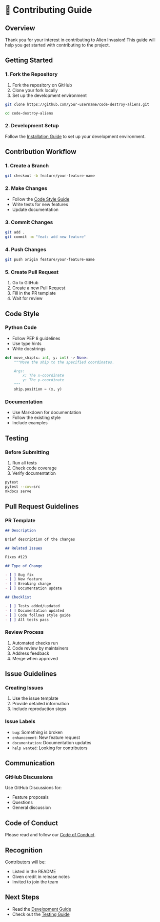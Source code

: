 # 🤝 Contributing Guide

## Overview

Thank you for your interest in contributing to Alien Invasion! This guide will
help you get started with contributing to the project.

## Getting Started

### 1. Fork the Repository

1. Fork the repository on GitHub
2. Clone your fork locally
3. Set up the development environment

```bash
git clone https://github.com/your-username/code-destroy-aliens.git

cd code-destroy-aliens
```

### 2. Development Setup

Follow the [Installation Guide](../getting-started/installation.md) to set up
your development environment.

## Contribution Workflow

### 1. Create a Branch

```bash
git checkout -b feature/your-feature-name
```

### 2. Make Changes

- Follow the [Code Style Guide](#code-style)
- Write tests for new features
- Update documentation

### 3. Commit Changes

```bash
git add .
git commit -m "feat: add new feature"
```

### 4. Push Changes

```bash
git push origin feature/your-feature-name
```

### 5. Create Pull Request

1. Go to GitHub
2. Create a new Pull Request
3. Fill in the PR template
4. Wait for review

## Code Style

### Python Code

- Follow PEP 8 guidelines
- Use type hints
- Write docstrings

```python
def move_ship(x: int, y: int) -> None:
    """Move the ship to the specified coordinates.

    Args:
        x: The x-coordinate
        y: The y-coordinate
    """
    ship.position = (x, y)
```

### Documentation

- Use Markdown for documentation
- Follow the existing style
- Include examples

## Testing

### Before Submitting

1. Run all tests
2. Check code coverage
3. Verify documentation

```bash
pytest
pytest --cov=src
mkdocs serve
```

## Pull Request Guidelines

### PR Template

```markdown
## Description

Brief description of the changes

## Related Issues

Fixes #123

## Type of Change

- [ ] Bug fix
- [ ] New feature
- [ ] Breaking change
- [ ] Documentation update

## Checklist

- [ ] Tests added/updated
- [ ] Documentation updated
- [ ] Code follows style guide
- [ ] All tests pass
```

### Review Process

1. Automated checks run
2. Code review by maintainers
3. Address feedback
4. Merge when approved

## Issue Guidelines

### Creating Issues

1. Use the issue template
2. Provide detailed information
3. Include reproduction steps

### Issue Labels

- `bug`: Something is broken
- `enhancement`: New feature request
- `documentation`: Documentation updates
- `help wanted`: Looking for contributors

## Communication

### GitHub Discussions

Use GitHub Discussions for:

- Feature proposals
- Questions
- General discussion

## Code of Conduct

Please read and follow our [Code of Conduct](CODE_OF_CONDUCT.md).

## Recognition

Contributors will be:

- Listed in the README
- Given credit in release notes
- Invited to join the team

## Next Steps

- Read the [Development Guide](../development/core-concepts.md)
- Check out the [Testing Guide](../testing/README.md)
